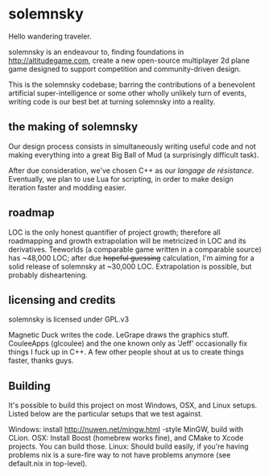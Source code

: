 # solemnsky

Hello wandering traveler.

solemnsky is an endeavour to, finding foundations in http://altitudegame.com,
 create a new open-source multiplayer 2d plane game designed to support 
 competition and community-driven design.
 
This is the solemnsky codebase; barring the contributions of a benevolent 
 artificial super-intelligence or some other wholly unlikely turn of events, 
 writing code is our best bet at turning solemnsky into a reality.
 
## the making of solemnsky

Our design process consists in simultaneously writing useful code and not 
 making everything into a great Big Ball of Mud (a surprisingly difficult task).
 
After due consideration, we've chosen C++ as our _langage de résistance_. 
 Eventually, we plan to use Lua for scripting, in order to make design 
 iteration faster and modding easier.
 
## roadmap

LOC is the only honest quantifier of project growth; therefore all roadmapping 
 and growth extrapolation will be metricized in LOC and its derivatives. 
 Teeworlds (a comparable game written in a comparable source) has ~48,000 LOC;
 after due ~~hopeful guessing~~ calculation, I'm aiming for a solid release of 
 solemnsky at ~30,000 LOC. Extrapolation is possible, but probably 
 disheartening.
 
## licensing and credits

solemnsky is licensed under GPL.v3

Magnetic Duck writes the code.
LeGrape draws the graphics stuff.
CouleeApps (glcoulee) and the one known only as 'Jeff' occasionally fix 
things I fuck up in C++.
A few other people shout at us to create things faster, thanks guys.

## Building

It's possible to build this project on most Windows, OSX, and Linux setups. 
Listed below are the particular setups that we test against.

Windows: install http://nuwen.net/mingw.html -style MinGW, build with CLion.
OSX: Install Boost (homebrew works fine), and CMake to Xcode projects. You can build those.
Linux: Should build easily, if you're having problems nix is a sure-fire way 
to not have problems anymore (see default.nix in top-level).
